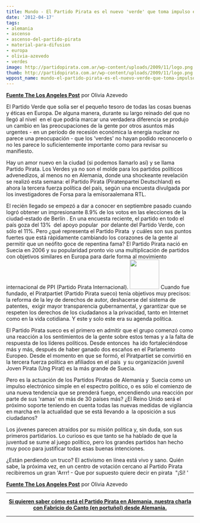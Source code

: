 ```yaml
---
title: Mundo - El Partido Pirata es el nuevo 'verde' que toma impulso en Europa
date: '2012-04-17'
tags:
- alemania
- ascenso
- ascenso-del-partido-pirata
- material-para-difusion
- europa
- olivia-azevedo
- verdes
image: http://partidopirata.com.ar/wp-content/uploads/2009/11/logo.png
thumb: http://partidopirata.com.ar/wp-content/uploads/2009/11/logo.png
wppost_name: mundo-el-partido-pirata-es-el-nuevo-verde-que-toma-impulso-en-europa
---
```


<strong><a href="http://www.thelosangelespost.org/pirate-party-%E2%80%98green%E2%80%99-gathers-momentum-europe-2/" target="_blank">Fuente The Los Angeles Post</a></strong>
por Olivia Azevedo

El Partido Verde que solía ser el pequeño tesoro de todas las cosas buenas y éticas en Europa. De alguna manera, durante su largo reinado del que no llegó al nivel  en el que podría marcar una verdadera diferencia se produjo un cambio en las preocupaciones de la gente por otros asuntos más urgentes - en un período de recesión económica la energía nuclear no parece una preocupación - que los 'verdes' no hayan podido reconocerlo o no les parece lo suficientemente importante como para revisar su manifiesto.

Hay un amor nuevo en la ciudad (si podemos llamarlo así) y se llama  Partido Pirata. Los Verdes ya no son el molde para los partidos políticos advenedizos, al menos no en Alemania, donde una shockeante revelación se realizó esta semana: el Partido Pirata (Piratenpartei Deutschland) es ahora la tercera fuerza política del país, según una encuesta divulgada por los investigadores de Forsa para la emisora ​​alemana RTL.

El recién llegado se empezó a dar a conocer en septiembre pasado cuando logró obtener un impresionante 8.9% de los votos en las elecciones de la ciudad-estado de Berlín . En una encuesta reciente, el partido en todo el país goza del 13%  del apoyo popular  por delante del Partido Verde, con sólo el 11%.
Pero ¿qué representa el Partido Pirata  y cuáles son sus puntos fuertes que está rápidamente cambiando los corazones de la gente al permitir que un neófito goce de repentina fama?
El Partido Pirata nació en Suecia en 2006 y su popularidad pronto vio una multiplicación de partidos con objetivos similares en Europa para darle forma al movimiento internacional de PPI (Partido Pirata Internacional).
<a href="http://partidopirata.com.ar/wp-content/uploads/2009/11/logo.png"><img class="alignright size-full wp-image-31" title="logo" src="http://partidopirata.com.ar/wp-content/uploads/2009/11/logo.png" alt="" width="79" height="79" /></a>
Cuando fue fundado, el Piratpartiet (Partido Pirata sueco) tenía objetivos muy precisos: la reforma de la ley de derechos de autor, deshacerse del sistema de patentes,  exigir mayor transparencia gubernamental, y garantizar que se respeten los derechos de los ciudadanos a la privacidad, tanto en Internet como en la vida cotidiana. Y este y solo este era su agenda política.

El Partido Pirata sueco es el primero en admitir que el grupo comenzó como una reacción a los sentimientos de la gente sobre estos temas y a la falta de respuesta de los líderes políticos. Desde entonces  ha ido fortaleciéndose más y más, después de haber ganado dos escaños en el Parlamento Europeo. Desde el momento en que se formó, el Piratpartiet se convirtió en la tercera fuerza política en afiliados en el país  y su organización juvenil Joven Pirata (Ung Pirat) es la más grande de Suecia.

Pero es la actuación de los Partidos Piratas de Alemania y  Suecia como un impulso electrónico simple en el espectro político, o es sólo el comienzo de una nueva tendencia que se prenderá fuego, encendiendo una reacción por parte de sus 'ramas' en más de 30 países más? ¿El Reino Unido será el próximo soporte teniendo en cuenta todas las nuevas medidas de vigilancia en marcha en la actualidad que se está llevando a  la oposición a sus ciudadanos?

Los jóvenes parecen atraídos por su misión política y, sin duda, son sus primeros partidarios. Lo curioso es que tanto se ha hablado de que la juventud se sume al juego político, pero los grandes partidos han hecho muy poco para justificar todas esas buenas intenciones.

¿Están perdiendo un truco? El activismo en línea está vivo y sano. Quién sabe, la próxima vez, en un centro de votación cercano al Partido Pirata recibiremos un gran 'Arrr! - Que por supuesto quiere decir en pirata  "¡Sí! '

<strong><a href="http://www.thelosangelespost.org/pirate-party-%E2%80%98green%E2%80%99-gathers-momentum-europe-2/" target="_blank">Fuente The Los Angeles Post</a></strong>
por Olivia Azevedo

<hr />
<p style="text-align: center;"><strong><a href="http://partidopirata.com.ar/3833/podcast-con-fabricio-do-canto-del-partido-pirata-aleman">Si quieren saber cómo está el Partido Pirata en Alemania, nuestra charla con Fabricio do Canto (en portuñol) desde Alemania.</a></strong></p>


<hr />
